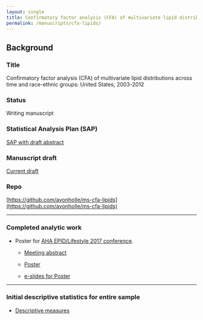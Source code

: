 ```yaml
---
layout: single
title: Confirmatory factor analysis (CFA) of multivariate lipid distributions
permalink: /manuscripts/cfa-lipids/
---
```


## Background

### Title

Confirmatory factor analysis (CFA) of multivariate lipid distributions across time and race-ethnic groups: United States, 2003-2012

### Status

Writing manuscript

### Statistical Analysis Plan (SAP)

[SAP with draft abstract](../../ms201608-2/StatisticalAnalysisPlan.html)

### Manuscript draft

[Current draft](../../ms201608-2/ms-201705-draft.html)

### Repo

[https://github.com/avonholle/ms-cfa-lipids](https://github.com/avonholle/ms-cfa-lipids)

---


### Completed analytic work

- Poster for [AHA EPID/Lifestyle 2017 conference](http://professional.heart.org/professional/EducationMeetings/MeetingsLiveCME/EPILifestyle/UCM_316904_EPILifestyle-Scientific-Sessions.jsp).

  * [Meeting abstract](../../ms201608-2/screenshot-abstract-cfa-aha2017.png)

  * [Poster](../../ms201608-2/aha-2017-cfa.pdf)

  * [e-slides for Poster](../../ms201608-2/aha-2017-cfa-slides.pdf)

---

### Initial descriptive statistics for entire sample

 - [Descriptive measures](../../ms201608-2/group1.html)

<!--

## Confirmatory Factor Analyses (CFA)

[Initial analyses from Mplus runs](../ms201608-2/mplus-results.html)

[Mplus sensitivity analysis. Look at useobservations option vs subpopulation for complex survey data analyses](../ms201608-2/mplus-check1.html)



## Biplots

[Both genders](../ms201608-2/data-explore.html)

[females](../ms201608-2/data-explore-female.html)

[males](../ms201608-2/data-explore-male.html)

[biplots with vectors only](../ms201608-2/matrix-biplot.html)

### Children subset

[Summary statistics in tables](../ms201608-2/group1-youth.html)

[PC biplots](../ms201608-2/data-explore-youth.html)

[biplots grouped by age, no data points](../ms201608-2/matrix-biplot-youth.html)
-->
